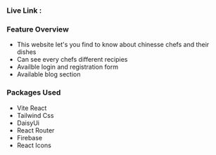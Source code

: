 <h3> Live Link : </h3>

<h3>Feature Overview</h3>


- This website let's you find to know about chinesse chefs and their dishes
- Can see every chefs different recipies
- Availble login and registration form
- Available blog section 


<h3>Packages Used</h3>


- Vite React
- Tailwind Css
- DaisyUi
- React Router
- Firebase
- React Icons